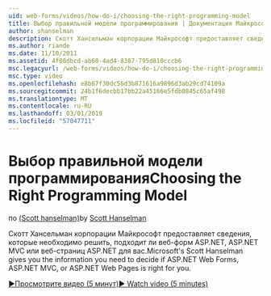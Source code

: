 ```yaml
---
uid: web-forms/videos/how-do-i/choosing-the-right-programming-model
title: Выбор правильной модели программирования | Документация Майкрософт
author: shanselman
description: Скотт Хансельман корпорации Майкрософт предоставляет сведения, которые необходимо решить, подходит ли веб-форм ASP.NET, ASP.NET MVC или веб-страниц ASP.NET для вас.
ms.author: riande
ms.date: 11/10/2011
ms.assetid: 4f08dbcd-ab60-4ad4-8387-795d810cccb6
msc.legacyurl: /web-forms/videos/how-do-i/choosing-the-right-programming-model
msc.type: video
ms.openlocfilehash: e8b67f30dc56d3b871616a9896d3ab29cd74109a
ms.sourcegitcommit: 24b1f6decbb17bb22a45166e5fdb0845c65af498
ms.translationtype: MT
ms.contentlocale: ru-RU
ms.lasthandoff: 03/01/2019
ms.locfileid: "57047711"
---
```

<a name="choosing-the-right-programming-model"></a><span data-ttu-id="8c45c-103">Выбор правильной модели программирования</span><span class="sxs-lookup"><span data-stu-id="8c45c-103">Choosing the Right Programming Model</span></span>
====================
<span data-ttu-id="8c45c-104">по [(Scott hanselman)](https://github.com/shanselman)</span><span class="sxs-lookup"><span data-stu-id="8c45c-104">by [Scott Hanselman](https://github.com/shanselman)</span></span>

<span data-ttu-id="8c45c-105">Скотт Хансельман корпорации Майкрософт предоставляет сведения, которые необходимо решить, подходит ли веб-форм ASP.NET, ASP.NET MVC или веб-страниц ASP.NET для вас.</span><span class="sxs-lookup"><span data-stu-id="8c45c-105">Microsoft's Scott Hanselman gives you the information you need to decide if ASP.NET Web Forms, ASP.NET MVC, or ASP.NET Web Pages is right for you.</span></span>

[<span data-ttu-id="8c45c-106">&#9654;Просмотрите видео (5 минут)</span><span class="sxs-lookup"><span data-stu-id="8c45c-106">&#9654; Watch video (5 minutes)</span></span>](https://channel9.msdn.com/Blogs/ASP-NET-Site-Videos/choosing-the-right-programming-model)
